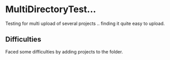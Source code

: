 # MultiDirectoryTest...

Testing for multi upload of several projects .. finding it quite easy to upload.

## Difficulties

Faced some difficulties by adding projects to the folder.
